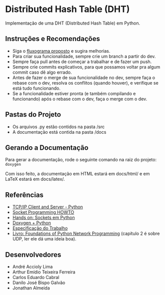 # Distributed Hash Table (DHT)

Implementação de uma DHT (Distributed Hash Table) em Python.

## Instruções e Recomendações
* Siga o [fluxograma proposto](https://googledrive.com/host/0B_YEQWAPOAO3b3lwZmZTTGNONjg) e sugira melhorias.
* Para criar sua funcionalidade, sempre crie um branch a partir do dev.
* Sempre faça pull antes de começar a trabalhar e de fazer um push.
* Sempre crie commits explicativos, para que possamos voltar pra algum commit caso dê algo errado.
* Antes de fazer o merge de sua funcionalidade no dev, sempre faça o rebase com o dev, resolva os conflitos (quando houver), e verifique se está tudo funcionando.
* Se a funcionalidade estiver pronta (e também compilando e funcionando) após o rebase com o dev, faça o merge com o dev.

## Pastas do Projeto
* Os arquivos .py estão contidos na pasta /src
* A documentação está contida na pasta /docs

## Gerando a Documentação
Para gerar a documentação, rode o seguinte comando na raiz do projeto: ```doxygen```
   
Com isso feito, a documentação em HTML estará em docs/html/ e em LaTeX estará em docs/latex/.

## Referências
* [TCP/IP Client and Server - Python](https://pymotw.com/2/socket/tcp.html)
* [Socket Programming HOWTO](https://docs.python.org/2/howto/sockets.html)
* [Hands on: Sockets em Python](https://blog.butecopensource.org/hands-on-sockets-em-python/)
* [Doxygen + Python](https://www.stack.nl/~dimitri/doxygen/manual/docblocks.html#pythonblocks)
* [Especificação do Trabalho](https://drive.google.com/file/d/0B_YEQWAPOAO3Zzh1ZFhxWGtiWVU/view?usp=sharing)
* [Livro: Foundations of Python Network Programming](https://drive.google.com/file/d/0B_YEQWAPOAO3WldFdTlScmdFUDg/view?usp=sharing) (capítulo 2 é sobre UDP, ler ele dá uma ideia boa).

## Desenvolvedores
* André Accioly Lima
* Arthur Emídio Teixeira Ferreira
* Carlos Eduardo Cabral
* Danilo José Bispo Galvão
* Jonathan Almeida
